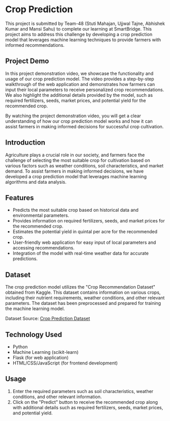 #  Crop Prediction
This project is submitted by Team-48 (Stuti Mahajan, Ujjwal Tajne, Abhishek Kumar and Mansi Sahu) to complete our learning at SmartBridge. This project aims to address this challenge by developing a crop prediction model that leverages machine learning techniques to provide farmers with informed recommendations.


## Project Demo

In this project demonstration video, we showcase the functionality and usage of our crop prediction model. The video provides a step-by-step walkthrough of the web application and demonstrates how farmers can input their local parameters to receive personalized crop recommendations. We also highlight the additional details provided by the model, such as required fertilizers, seeds, market prices, and potential yield for the recommended crop.

By watching the project demonstration video, you will get a clear understanding of how our crop prediction model works and how it can assist farmers in making informed decisions for successful crop cultivation.

## Introduction
Agriculture plays a crucial role in our society, and farmers face the challenge of selecting the most suitable crop for cultivation based on various factors such as weather conditions, soil characteristics, and market demand. To assist farmers in making informed decisions, we have developed a crop prediction model that leverages machine learning algorithms and data analysis.

## Features
- Predicts the most suitable crop based on historical data and environmental parameters.
- Provides information on required fertilizers, seeds, and market prices for the recommended crop.
- Estimates the potential yield in quintal per acre for the recommended crop.
- User-friendly web application for easy input of local parameters and accessing recommendations.
- Integration of the model with real-time weather data for accurate predictions.

## Dataset
The crop prediction model utilizes the "Crop Recommendation Dataset" obtained from Kaggle. This dataset contains information on various crops, including their nutrient requirements, weather conditions, and other relevant parameters. The dataset has been preprocessed and prepared for training the machine learning model.

Dataset Source: [Crop Prediction Dataset](https://www.kaggle.com/code/prasadchaskar/crop-prediction-99-accuracy)

## Technology Used
- Python
- Machine Learning (scikit-learn)
- Flask (for web application)
- HTML/CSS/JavaScript (for frontend development)

## Usage
1. Enter the required parameters such as soil characteristics, weather conditions, and other relevant information.
2. Click on the "Predict" button to receive the recommended crop along with additional details such as required fertilizers, seeds, market prices, and potential yield.
